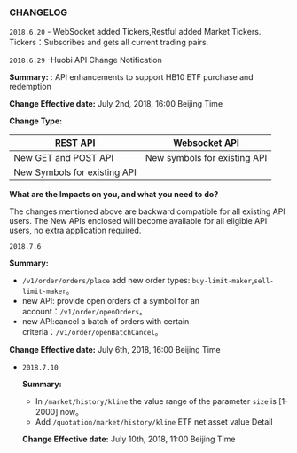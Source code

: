 ### CHANGELOG
`2018.6.20` - WebSocket added Tickers,Restful added Market Tickers. Tickers：Subscribes and gets all current trading pairs.

`2018.6.29` -Huobi API Change Notification

  **Summary:** : API enhancements to support HB10 ETF purchase and redemption
 
  **Change Effective date:** July 2nd, 2018, 16:00 Beijing Time
 
  **Change Type:**

  REST API | Websocket API|
  --|--|
  New GET and POST API |New symbols for existing API |
  New Symbols for existing API |  |

  **What are the Impacts on you, and what you need to do?**
 
The changes mentioned above are backward compatible for all existing API users.  The New APIs enclosed will become available for all eligible API users, no extra application required.  
 
`2018.7.6`

  **Summary:** 
  - `/v1/order/orders/place` add new order types: `buy-limit-maker`,`sell-limit-maker`。
  - new API: provide open orders of a symbol for an account：`/v1/order/openOrders`。
  - new API:cancel a batch of orders with certain criteria：`/v1/order/openBatchCancel`。
  
  **Change Effective date:**  July 6th, 2018, 16:00 Beijing Time

- `2018.7.10`

  **Summary:** 
  - In `/market/history/kline` the value range of the parameter `size` is [1-2000] now。
  - Add `/quotation/market/history/kline` ETF net asset value Detail
  
  **Change Effective date:** July 10th, 2018, 11:00 Beijing Time
